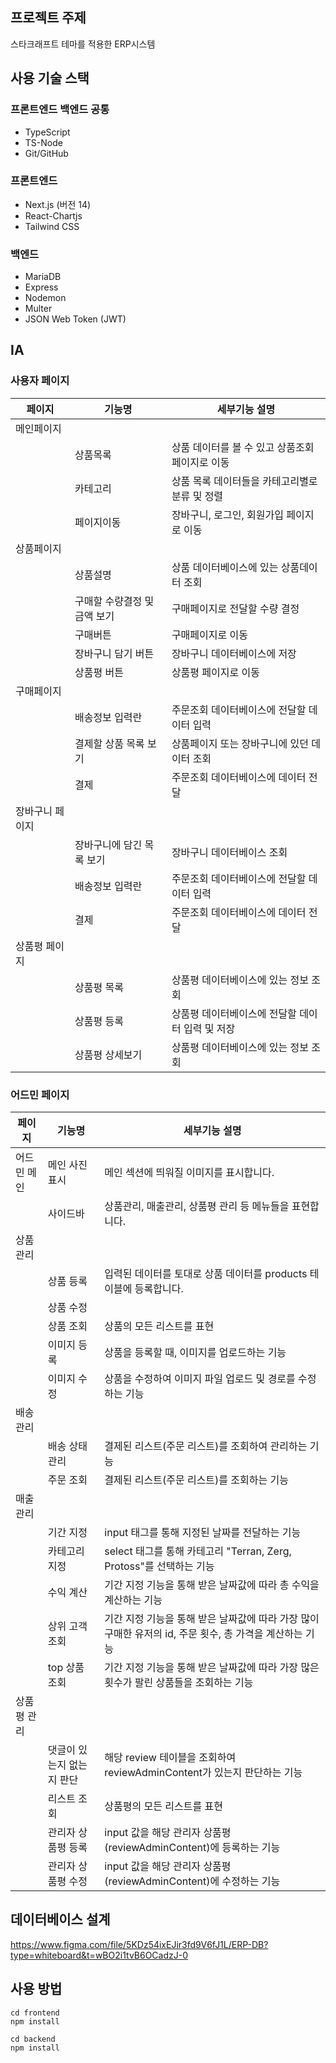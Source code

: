## 프로젝트 주제
스타크래프트 테마를 적용한 ERP시스템
   
## 사용 기술 스택
### 프론트엔드 백엔드 공통
- TypeScript
- TS-Node
- Git/GitHub
   
### **프론트엔드**
- Next.js (버전 14)
- React-Chartjs
- Tailwind CSS
   
### **백엔드**
- MariaDB
- Express
- Nodemon
- Multer
- JSON Web Token (JWT)

## IA
### 사용자 페이지

| 페이지         | 기능명             | 세부기능 설명                                      |
| -------------- | ------------------ | -------------------------------------------------- |
| 메인페이지     |                    |                                                    |
|                | 상품목록           | 상품 데이터를 볼 수 있고 상품조회페이지로 이동     |
|                | 카테고리           | 상품 목록 데이터들을 카테고리별로 분류 및 정렬     |
|                | 페이지이동         | 장바구니, 로그인, 회원가입 페이지로 이동           |
| 상품페이지     |                    |                                                    |
|                | 상품설명           | 상품 데이터베이스에 있는 상품데이터 조회           |
|                | 구매할 수량결정 및 금액 보기 | 구매페이지로 전달할 수량 결정 |
|                | 구매버튼           | 구매페이지로 이동                                  |
|                | 장바구니 담기 버튼 | 장바구니 데이터베이스에 저장                       |
|                | 상품평 버튼        | 상품평 페이지로 이동                               |
| 구매페이지     |                    |                                                    |
|                | 배송정보 입력란    | 주문조회 데이터베이스에 전달할 데이터 입력         |
|                | 결제할 상품 목록 보기 | 상품페이지 또는 장바구니에 있던 데이터 조회 |
|                | 결제               | 주문조회 데이터베이스에 데이터 전달                 |
| 장바구니 페이지 |                    |                                                    |
|                | 장바구니에 담긴 목록 보기 | 장바구니 데이터베이스 조회 |
|                | 배송정보 입력란    | 주문조회 데이터베이스에 전달할 데이터 입력         |
|                | 결제               | 주문조회 데이터베이스에 데이터 전달                 |
| 상품평 페이지  |                    |                                                    |
|                | 상품평 목록        | 상품평 데이터베이스에 있는 정보 조회               |
|                | 상품평 등록        | 상품평 데이터베이스에 전달할 데이터 입력 및 저장   |
|                | 상품평 상세보기    | 상품평 데이터베이스에 있는 정보 조회               |

### 어드민 페이지

| 페이지      | 기능명             | 세부기능 설명                                     |
| ----------- | ------------------ | ------------------------------------------------- |
| 어드민 메인 | 메인 사진 표시     | 메인 섹션에 띄워질 이미지를 표시합니다.          |
|             | 사이드바           | 상품관리, 매출관리, 상품평 관리 등 메뉴들을 표현합니다. |
| 상품 관리   |                    |                                                   |
|             | 상품 등록          | 입력된 데이터를 토대로 상품 데이터를 products 테이블에 등록합니다. |
|             | 상품 수정          |                                                   |
|             | 상품 조회          | 상품의 모든 리스트를 표현                         |
|             | 이미지 등록        | 상품을 등록할 때, 이미지를 업로드하는 기능        |
|             | 이미지 수정        | 상품을 수정하여 이미지 파일 업로드 및 경로를 수정하는 기능 |
| 배송 관리   |                    |                                                   |
|             | 배송 상태 관리     | 결제된 리스트(주문 리스트)를 조회하여 관리하는 기능 |
|             | 주문 조회          | 결제된 리스트(주문 리스트)를 조회하는 기능        |
| 매출 관리   |                    |                                                   |
|             | 기간 지정          | input 태그를 통해 지정된 날짜를 전달하는 기능      |
|             | 카테고리 지정      | select 태그를 통해 카테고리 "Terran, Zerg, Protoss"를 선택하는 기능 |
|             | 수익 계산          | 기간 지정 기능을 통해 받은 날짜값에 따라 총 수익을 계산하는 기능 |
|             | 상위 고객 조회     | 기간 지정 기능을 통해 받은 날짜값에 따라 가장 많이 구매한 유저의 id, 주문 횟수, 총 가격을 계산하는 기능 |
|             | top 상품 조회     | 기간 지정 기능을 통해 받은 날짜값에 따라 가장 많은 횟수가 팔린 상품들을 조회하는 기능 |
| 상품평 관리 |                    |                                                   |
|             | 댓글이 있는지 없는지 판단 | 해당 review 테이블을 조회하여 reviewAdminContent가 있는지 판단하는 기능 |
|             | 리스트 조회        | 상품평의 모든 리스트를 표현                        |
|             | 관리자 상품평 등록 | input 값을 해당 관리자 상품평(reviewAdminContent)에 등록하는 기능 |
|             | 관리자 상품평 수정 | input 값을 해당 관리자 상품평(reviewAdminContent)에 수정하는 기능 |

   
## 데이터베이스 설계
https://www.figma.com/file/5KDz54ixEJir3fd9V6fJ1L/ERP-DB?type=whiteboard&t=wBO2i1tvB6OCadzJ-0
   
## 사용 방법
```
cd frontend
npm install
```
```
cd backend
npm install
```
